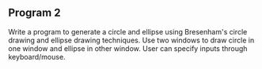 ## Program 2

Write a program to generate a circle and ellipse using Bresenham's circle drawing and ellipse drawing techniques. Use two windows to draw circle in one window and ellipse in other window. User can specify inputs through keyboard/mouse.
